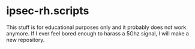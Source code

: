 # ipsec-rh.scripts
This stuff is for educational purposes only and it probably does not work anymore.
If I ever feel bored enough to harass a 5Ghz signal, I will make a new repository.
